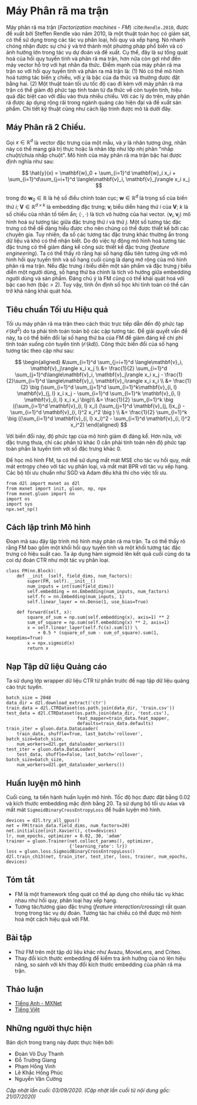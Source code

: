 <!-- ===================== Bắt đầu dịch Phần 1 ==================== -->

<!--
# Factorization Machines
-->

# Máy Phân rã ma trận


<!--
Factorization machines (FM) :cite:`Rendle.2010`, proposed by Steffen Rendle in 2010, 
is a supervised algorithm that can be used for classification, regression, and ranking tasks.
It quickly took notice and became a popular and impactful method for making predictions and recommendations.
Particularly, it is a generalization of the linear regression model and the matrix factorization model.
Moreover, it is reminiscent of support vector machines with a polynomial kernel.
The strengths of factorization machines over the linear regression and matrix factorization are:
(1) it can model $\chi$-way variable interactions, where $\chi$ is the number of polynomial order and is usually set to two.
(2) A fast optimization algorithm associated with factorization machines can reduce the polynomial computation time to linear complexity, 
making it extremely efficient especially for high dimensional sparse inputs.
For these reasons, factorization machines are widely employed in modern advertisement and products recommendations.
The technical details and implementations are described below.
-->

Máy phân rã ma trận (*Factorization machines - FM*) :cite:`Rendle.2010`, được đề xuất bởi Steffen Rendle vào năm 2010,
là một thuật toán học có giám sát, có thể sử dụng trong các tác vụ phân loại, hồi quy và xếp hạng.
Nó nhanh chóng nhận được sự chú ý và trở thành một phương pháp phổ biến và có ảnh hưởng lớn trong tác vụ dự đoán và đề xuất.
Cụ thể, đây là sự tổng quát hoá của hồi quy tuyến tính và phân rã ma trận,
hơn nữa còn gợi nhớ đến máy vector hỗ trợ với hạt nhân đa thức.
Điểm mạnh của máy phân rã ma trận so với hồi quy tuyến tính và phân ra mã trận là:
(1) Nó có thể mô hình hoá tương tác biến $\chi$ chiều, với $\chi$ là bậc của đa thức và thường được đặt bằng hai.
(2) Một thuật toán tối ưu tốc độ cao đi kèm với máy phân rã ma trận có thể giảm độ phức tạp tính toán từ đa thức về còn tuyến tính,
hiệu quả đặc biệt cao với đầu vào thưa nhiều chiều.
Với các lý do trên, máy phân rã được áp dụng rộng rãi trong ngành quảng cáo hiện đại và đề xuất sản phẩm.
Chi tiết kỹ thuật cũng như cách lập trình được mô tả dưới đây.


<!--
## 2-Way Factorization Machines
-->

## Máy Phân rã 2 Chiều.


<!--
Formally, let $x \in \mathbb{R}^d$ denote the feature vectors of one sample, and $y$ denote the corresponding label 
which can be real-valued label or class label such as binary class "click/non-click".
The model for a factorization machine of degree two is defined as:
-->

Gọi $x \in \mathbb{R}^d$ là vector đặc trưng của một mẫu, và $y$ là nhãn tương ứng,
nhãn này có thể mang giá trị thực hoặc là nhãn lớp như lớp nhị phân "nhấp chuột/chưa nhấp chuột".
Mô hình của máy phân rã ma trận bậc hai được định nghĩa như sau:


$$
\hat{y}(x) = \mathbf{w}_0 + \sum_{i=1}^d \mathbf{w}_i x_i + \sum_{i=1}^d\sum_{j=i+1}^d \langle\mathbf{v}_i, \mathbf{v}_j\rangle x_i x_j
$$


<!--
where $\mathbf{w}_0 \in \mathbb{R}$ is the global bias;
$\mathbf{w} \in \mathbb{R}^d$ denotes the weights of the i-th variable;
$\mathbf{V} \in \mathbb{R}^{d\times k}$ represents the feature embeddings;
$\mathbf{v}_i$ represents the $i^\mathrm{th}$ row of $\mathbf{V}$; $k$ is the dimensionality of latent factors;
$\langle\cdot, \cdot \rangle$ is the dot product of two vectors.
$\langle \mathbf{v}_i, \mathbf{v}_j \rangle$ model the interaction between the $i^\mathrm{th}$ and $j^\mathrm{th}$ feature.
Some feature interactions can be easily understood so they can be designed by experts.
However, most other feature interactions are hidden in data and difficult to identify.
So modeling feature interactions automatically can greatly reduce the efforts in feature engineering.
It is obvious that the first two terms correspond to the linear regression model and the last term is an extension of the matrix factorization model.
If the feature $i$ represents a item and the feature $j$ represents a user, the third term is exactly the dot product between user and item embeddings.
It is worth noting that FM can also generalize to higher orders (degree > 2).
Nevertheless, the numerical stability might weaken the generalization.
-->

trong đó $\mathbf{w}_0 \in \mathbb{R}$ là hệ số điều chỉnh toàn cục;
$\mathbf{w} \in \mathbb{R}^d$ là trọng số của biến thứ $i$;
$\mathbf{V} \in \mathbb{R}^{d\times k}$ là embedding đặc trưng;
$\mathbf{v}_i$ biểu diễn hàng thứ $i$ của $\mathbf{V}$; $k$ là số chiều của nhân tố tiềm ẩn;
$\langle\cdot, \cdot \rangle$ là tích vô hướng của hai vector.
$\langle \mathbf{v}_i, \mathbf{v}_j \rangle$ mô hình hoá sự tương tác giữa đặc trưng thứ $i$ và thứ $j$.
Một số tương tác đặc trưng có thể dễ dàng hiểu được cho nên chúng có thể được thiết kế bởi các chuyên gia.
Tuy nhiên, đa số các tương tác đặc trưng khác thường ẩn trong dữ liệu và khó có thể nhận biết.
Do đó việc tự động mô hình hoá tương tác đặc trưng có thể giảm đáng kể công sức thiết kế đặc trưng (*feature engineering*).
Ta có thể thấy rõ rằng hai số hạng đầu tiên tương ứng với mô hình hồi quy tuyến tính và số hạng cuối cùng là dạng mở rộng của mô hình phân rã ma trận.
Nếu đặc trưng $i$ biểu diễn một sản phẩm và đặc trưng $j$ biểu diễn một người dùng, số hạng thứ ba chính là tích vô hướng giữa embedding người dùng và sản phẩm.
Đáng chú ý là FM cũng có thể khái quát hoá với bậc cao hơn (bậc > 2).
Tuy vậy, tính ổn định số học khi tính toán có thể cản trở khả năng khái quát hóa.

<!-- ===================== Kết thúc dịch Phần 1 ===================== -->

<!-- ===================== Bắt đầu dịch Phần 2 ===================== -->

<!--
## An Efficient Optimization Criterion
-->

## Tiêu chuẩn Tối ưu Hiệu quả


<!--
Optimizing the factorization machines in a straight forward method leads to a complexity of $\mathcal{O}(kd^2)$ as all pairwise interactions require to be computed.
To solve this inefficiency problem, we can reorganize the third term of FM which could greatly reduce the computation cost, leading to a linear time complexity ($\mathcal{O}(kd)$).
The reformulation of the pairwise interaction term is as follows:
-->

Tối ưu máy phân rã ma trận theo cách thức trực tiếp dẫn đến độ phức tạp $\mathcal{O}(kd^2)$ do ta phải tính toán toàn bộ các cặp tương tác.
Để giải quyết vấn đề này, ta có thể biến đổi lại số hạng thứ ba của FM để giảm đáng kể chi phí tính toán xuống còn tuyến tính ($\mathcal{O}(kd)$).
Công thức biến đổi của số hạng tương tác theo cặp như sau:


$$
\begin{aligned}
&\sum_{i=1}^d \sum_{j=i+1}^d \langle\mathbf{v}_i, \mathbf{v}_j\rangle x_i x_j \\
 &= \frac{1}{2} \sum_{i=1}^d \sum_{j=1}^d\langle\mathbf{v}_i, \mathbf{v}_j\rangle x_i x_j - \frac{1}{2}\sum_{i=1}^d \langle\mathbf{v}_i, \mathbf{v}_i\rangle x_i x_i \\
 &= \frac{1}{2} \big (\sum_{i=1}^d \sum_{j=1}^d \sum_{l=1}^k\mathbf{v}_{i, l} \mathbf{v}_{j, l} x_i x_j - \sum_{i=1}^d \sum_{l=1}^k \mathbf{v}_{i, l} \mathbf{v}_{i, l} x_i x_i \big)\\
 &=  \frac{1}{2} \sum_{l=1}^k \big ((\sum_{i=1}^d \mathbf{v}_{i, l} x_i) (\sum_{j=1}^d \mathbf{v}_{j, l}x_j) - \sum_{i=1}^d \mathbf{v}_{i, l}^2 x_i^2 \big ) \\
 &= \frac{1}{2} \sum_{l=1}^k \big ((\sum_{i=1}^d \mathbf{v}_{i, l} x_i)^2 - \sum_{i=1}^d \mathbf{v}_{i, l}^2 x_i^2)
 \end{aligned}
$$


<!--
With this reformulation, the model complexity are decreased greatly.
Moreover, for sparse features, only non-zero elements needs to be computed so that the overall complexity is linear to the number of non-zero features.
-->

Với biến đổi này, độ phức tạp của mô hình giảm đi đáng kể.
Hơn nữa, với đặc trưng thưa, chỉ các phần tử khác 0 cần phải tính toán nên độ phức tạp toàn phần là tuyến tính với số đặc trưng khác 0.


<!--
To learn the FM model, we can use the MSE loss for regression task, the cross entropy loss for classification tasks, and the BPR loss for ranking task.
Standard optimizers such as SGD and Adam are viable for optimization.
-->

Để học mô hình FM, ta có thể sử dụng mất mát MSE cho tác vụ hồi quy, mất mát entropy chéo với tác vụ phân loại, và mất mát BPR với tác vụ xếp hạng.
Các bộ tối ưu chuẩn như SGD và Adam đều khả thi cho việc tối ưu.


```{.python .input  n=2}
from d2l import mxnet as d2l
from mxnet import init, gluon, np, npx
from mxnet.gluon import nn
import os
import sys
npx.set_np()
```


<!--
## Model Implementation
-->

## Cách lập trình Mô hình


<!--
The following code implement the factorization machines.
It is clear to see that FM consists a linear regression block and an efficient feature interaction block.
We apply a sigmoid function over the final score since we treat the CTR prediction as a classification task.
-->

Đoạn mã sau đây lập trình mô hình máy phân rã ma trận.
Ta có thể thấy rõ rằng FM bao gồm một khối hồi quy tuyến tính và một khối tương tác đặc trưng có hiệu suất cao.
Ta áp dụng hàm sigmoid lên kết quả cuối cùng do ta coi dự đoán CTR như một tác vụ phân loại.


```{.python .input  n=2}
class FM(nn.Block):
    def __init__(self, field_dims, num_factors):
        super(FM, self).__init__()
        num_inputs = int(sum(field_dims))
        self.embedding = nn.Embedding(num_inputs, num_factors)
        self.fc = nn.Embedding(num_inputs, 1)
        self.linear_layer = nn.Dense(1, use_bias=True)
        
    def forward(self, x):
        square_of_sum = np.sum(self.embedding(x), axis=1) ** 2
        sum_of_square = np.sum(self.embedding(x) ** 2, axis=1)
        x = self.linear_layer(self.fc(x).sum(1)) \
            + 0.5 * (square_of_sum - sum_of_square).sum(1, keepdims=True)
        x = npx.sigmoid(x)
        return x
```


<!--
## Load the Advertising Dataset
-->

## Nạp Tập dữ liệu Quảng cáo


<!--
We use the CTR data wrapper from the last section to load the online advertising dataset.
-->

Ta sử dụng lớp wrapper dữ liệu CTR từ phần trước để nạp tập dữ liệu quảng cáo trực tuyến.


```{.python .input  n=3}
batch_size = 2048
data_dir = d2l.download_extract('ctr')
train_data = d2l.CTRDataset(os.path.join(data_dir, 'train.csv'))
test_data = d2l.CTRDataset(os.path.join(data_dir, 'test.csv'),
                           feat_mapper=train_data.feat_mapper,
                           defaults=train_data.defaults)
train_iter = gluon.data.DataLoader(
    train_data, shuffle=True, last_batch='rollover', batch_size=batch_size,
    num_workers=d2l.get_dataloader_workers())
test_iter = gluon.data.DataLoader(
    test_data, shuffle=False, last_batch='rollover', batch_size=batch_size,
    num_workers=d2l.get_dataloader_workers())
```


<!--
## Train the Model
-->

## Huấn luyện mô hình


<!--
Afterwards, we train the model. The learning rate is set to 0.01 and the embedding size is set to 20 by default.
The `Adam` optimizer and the `SigmoidBinaryCrossEntropyLoss` loss are used for model training.
-->

Cuối cùng, ta tiến hành huấn luyện mô hình. Tốc độ học được đặt bằng 0.02 và kích thước embedding mặc định bằng 20.
Ta sử dụng bộ tối ưu `Adam` và mất mát `SigmoidBinaryCrossEntropyLoss` để huấn luyện mô hình.


```{.python .input  n=5}
devices = d2l.try_all_gpus()
net = FM(train_data.field_dims, num_factors=20)
net.initialize(init.Xavier(), ctx=devices)
lr, num_epochs, optimizer = 0.02, 30, 'adam'
trainer = gluon.Trainer(net.collect_params(), optimizer,
                        {'learning_rate': lr})
loss = gluon.loss.SigmoidBinaryCrossEntropyLoss()
d2l.train_ch13(net, train_iter, test_iter, loss, trainer, num_epochs, devices)
```

## Tóm tắt

<!--
* FM is a general framework that can be applied on a variety of tasks such as regression, classification, and ranking. 
* Feature interaction/crossing is important for prediction tasks and the 2-way interaction can be efficiently modeled with FM.
-->

* FM là một framework tổng quát có thể áp dụng cho nhiều tác vụ khác nhau như hồi quy, phân loại hay xếp hạng.
* Tương tác/tương giao đặc trưng (*feature interaction/crossing*) rất quan trọng trong tác vụ dự đoán. Tương tác hai chiều có thể được mô hình hoá một cách hiệu quả với FM.


## Bài tập

<!--
* Can you test FM on other dataset such as Avazu, MovieLens, and Criteo datasets?
* Vary the embedding size to check its impact on performance, can you observe a similar pattern as that of matrix factorization?
-->

* Thử FM trên một tập dữ liệu khác như Avazu, MovieLens, and Criteo.
* Thay đổi kích thước embedding để kiểm tra ảnh hưởng của nó lên hiệu năng, so sánh với khi thay đổi kích thước embedding của phân rã ma trận.

<!-- ===================== Kết thúc dịch Phần 2 ===================== -->

## Thảo luận
* [Tiếng Anh - MXNet](https://discuss.d2l.ai/t/406)
* [Tiếng Việt](https://forum.machinelearningcoban.com/c/d2l)


## Những người thực hiện
Bản dịch trong trang này được thực hiện bởi:
<!--
Tác giả của mỗi Pull Request điền tên mình và tên những người review mà bạn thấy
hữu ích vào từng phần tương ứng. Mỗi dòng một tên, bắt đầu bằng dấu `*`.

Tên đầy đủ của các reviewer có thể được tìm thấy tại https://github.com/aivivn/d2l-vn/blob/master/docs/contributors_info.md
-->

* Đoàn Võ Duy Thanh
* Đỗ Trường Giang
* Phạm Hồng Vinh
* Lê Khắc Hồng Phúc
* Nguyễn Văn Cường

*Cập nhật lần cuối: 03/09/2020. (Cập nhật lần cuối từ nội dung gốc: 21/07/2020)*
